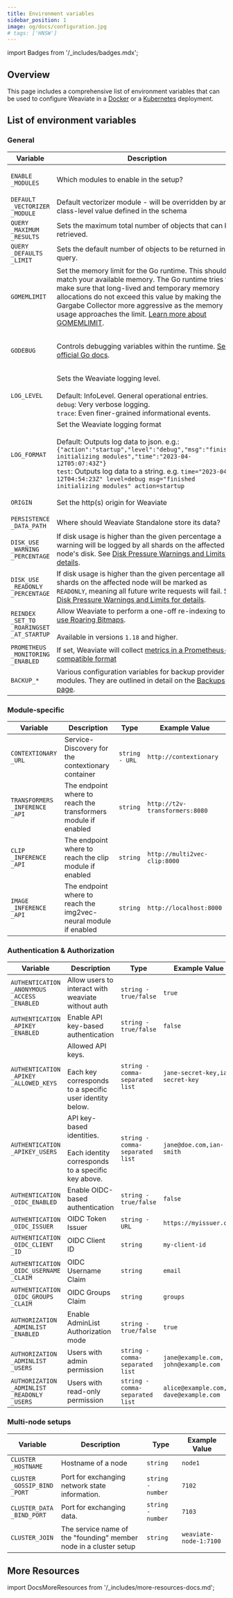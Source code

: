 ```yaml
---
title: Environment variables
sidebar_position: 1
image: og/docs/configuration.jpg
# tags: ['HNSW']
---
```


<!-- TODO - create OG image -->

import Badges from '/_includes/badges.mdx';

<Badges/>

## Overview

This page includes a comprehensive list of environment variables that can be used to configure Weaviate in a [Docker](../installation/docker-compose.md) or a [Kubernetes](../installation/kubernetes.md) deployment.

## List of environment variables

### General

| Variable | Description | Type | Example Value |
| --- | --- | --- | --- |
| <code>ENABLE<wbr />_MODULES</code> | Which modules to enable in the setup? | `string - comma-separated list` | `text2vec-openai,generative-openai` |
| <code>DEFAULT<wbr />_VECTORIZER<wbr />_MODULE</code> | Default vectorizer module - will be overridden by any class-level value defined in the schema | `string` | `text2vec-contextionary` |
| <code>QUERY<wbr />_MAXIMUM<wbr />_RESULTS</code> | Sets the maximum total number of objects that can be retrieved. | `string - number` | `10000` |
| <code>QUERY<wbr />_DEFAULTS<wbr />_LIMIT</code> | Sets the default number of objects to be returned in a query. | `string - number` | `25` |
| `GOMEMLIMIT` | Set the memory limit for the Go runtime. This should match your available memory. The Go runtime tries to make sure that long-lived and temporary memory allocations do not exceed this value by making the Gargabe Collector more aggressive as the memory usage approaches the limit. [Learn more about GOMEMLIMIT](/blog/gomemlimit-a-game-changer-for-high-memory-applications). | `string - memory limit in SI uints` | `4096MiB` |
| `GODEBUG` | Controls debugging variables within the runtime. [See official Go docs](https://pkg.go.dev/runtime). | `string - comma-separated list of name=val pairs` | `gctrace=1` |
| `LOG_LEVEL` | Sets the Weaviate logging level. <br/><br/>Default: InfoLevel. General operational entries. <br/>`debug`: Very verbose logging. <br/>`trace`: Even finer-grained informational events. | `string` | |
| `LOG_FORMAT` | Set the Weaviate logging format <br/><br/>Default: Outputs log data to json. e.g.: `{"action":"startup","level":"debug","msg":"finished initializing modules","time":"2023-04-12T05:07:43Z"}` <br/>`test`: Outputs log data to a string. e.g. `time="2023-04-12T04:54:23Z" level=debug msg="finished initializing modules" action=startup` | `string` |  |
| `ORIGIN` | Set the http(s) origin for Weaviate | `string - HTTP origin` | `https://my-weaviate-deployment.com` |
| <code>PERSISTENCE<wbr />_DATA<wbr />_PATH</code> | Where should Weaviate Standalone store its data? | `string - file path` | `/var/lib/weaviate` |
| <code>DISK_USE<wbr />_WARNING<wbr />_PERCENTAGE</code> | If disk usage is higher than the given percentage a warning will be logged by all shards on the affected node's disk. See [Disk Pressure Warnings and Limits for details](/developers/weaviate/configuration/persistence.md#disk-pressure-warnings-and-limits). | `string - number` | `80` |
| <code>DISK_USE<wbr />_READONLY<wbr />_PERCENTAGE</code> | If disk usage is higher than the given percentage all shards on the affected node will be marked as `READONLY`, meaning all future write requests will fail. See [Disk Pressure Warnings and Limits for details](/developers/weaviate/configuration/persistence.md#disk-pressure-warnings-and-limits). | `string - number` | `90` |
| <code>REINDEX<wbr />_SET_TO<wbr />_ROARINGSET<wbr />_AT_STARTUP</code> | Allow Weaviate to perform a one-off re-indexing to [use Roaring Bitmaps](../concepts/prefiltering.md#migration-to-roaring-bitmaps). <br/><br/>Available in versions `1.18` and higher. | `string - true/false` | `true` |
| <code>PROMETHEUS<wbr />_MONITORING<wbr />_ENABLED</code>  | If set, Weaviate will collect [metrics in a Prometheus-compatible format](/developers/weaviate/configuration/monitoring.md) | `string - true/false` | `false` |
| `BACKUP_*` | Various configuration variables for backup provider modules. They are outlined in detail on the [Backups page](/developers/weaviate/configuration/backups.md). | |

### Module-specific

| Variable | Description | Type | Example Value |
| --- | --- | --- | --- |
| <code>CONTEXTIONARY<wbr />_URL</code> | Service-Discovery for the contextionary container | `string - URL` | `http://contextionary` |
| <code>TRANSFORMERS<wbr />_INFERENCE<wbr />_API</code> | The endpoint where to reach the transformers module if enabled | `string` | `http://t2v-transformers:8080` |
| <code>CLIP<wbr />_INFERENCE<wbr />_API</code> | The endpoint where to reach the clip module if enabled | `string` | `http://multi2vec-clip:8000` |
| <code>IMAGE<wbr />_INFERENCE<wbr />_API</code> | The endpoint where to reach the img2vec-neural module if enabled | `string` | `http://localhost:8000` |

### Authentication & Authorization

| Variable | Description | Type | Example Value |
| --- | --- | --- | --- |
| <code>AUTHENTICATION<wbr/>_ANONYMOUS<wbr/>_ACCESS<wbr/>_ENABLED</code> | Allow users to interact with weaviate without auth | `string - true/false` | `true` |
| <code>AUTHENTICATION<wbr/>_APIKEY<wbr/>_ENABLED</code> | Enable API key-based authentication | `string - true/false` | `false` |
| <code>AUTHENTICATION<wbr/>_APIKEY<wbr/>_ALLOWED<wbr/>_KEYS</code> | Allowed API keys. <br/><br/> Each key corresponds to a specific user identity below. | `string - comma-separated list` | `jane-secret-key,ian-secret-key` |
| <code>AUTHENTICATION<wbr/>_APIKEY<wbr/>_USERS</code> | API key-based identities. <br/><br/> Each identity corresponds to a specific key above. | `string - comma-separated list` | `jane@doe.com,ian-smith` |
| <code>AUTHENTICATION<wbr />_OIDC<wbr />_ENABLED</code> | Enable OIDC-based authentication | `string - true/false` | `false` |
| <code>AUTHENTICATION<wbr />_OIDC<wbr />_ISSUER</code> | OIDC Token Issuer | `string - URL` | `https://myissuer.com` |
| <code>AUTHENTICATION<wbr />_OIDC<wbr />_CLIENT<wbr />_ID</code> | OIDC Client ID | `string` | `my-client-id` |
| <code>AUTHENTICATION<wbr />_OIDC<wbr />_USERNAME<wbr />_CLAIM</code> | OIDC Username Claim | `string` | `email` |
| <code>AUTHENTICATION<wbr />_OIDC<wbr />_GROUPS<wbr />_CLAIM</code> | OIDC Groups Claim | `string` | `groups` |
| <code>AUTHORIZATION<wbr />_ADMINLIST<wbr />_ENABLED</code> | Enable AdminList Authorization mode | `string - true/false` | `true` |
| <code>AUTHORIZATION<wbr />_ADMINLIST<wbr />_USERS</code> | Users with admin permission| `string - comma-separated list` | <code>jane<wbr />@example.com,<wbr />john<wbr />@example.com</code> |
| <code>AUTHORIZATION<wbr />_ADMINLIST<wbr />_READONLY<wbr />_USERS</code> | Users with read-only permission| `string - comma-separated list` | <code>alice<wbr />@example.com,<wbr />dave<wbr />@example.com</code> |

### Multi-node setups

| Variable | Description | Type | Example Value |
| --- | --- | --- | --- |
| <code>CLUSTER<wbr />_HOSTNAME</code> | Hostname of a node | `string` | `node1` |
| <code>CLUSTER<wbr />_GOSSIP<wbr />_BIND<wbr />_PORT</code> | Port for exchanging network state information. | `string - number` | `7102` |
| <code>CLUSTER<wbr />_DATA<wbr />_BIND<wbr />_PORT</code> | Port for exchanging data. | `string - number` | `7103` |
| <code>CLUSTER<wbr />_JOIN</code> | The service name of the "founding" member node in a cluster setup | `string` | `weaviate-node-1:7100` |

## More Resources

import DocsMoreResources from '/_includes/more-resources-docs.md';

<DocsMoreResources />
